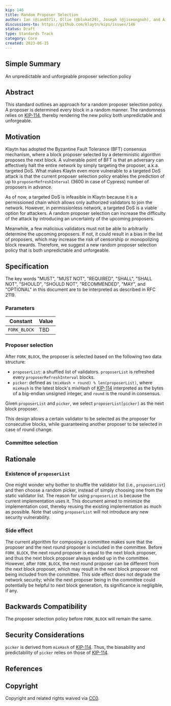 ```yaml
---
kip: 146
title: Random Proposer Selection
author: Ian (@ian0371), Ollie (@blukat29), Joseph (@jiseongnoh), and Aidan (@aidan-kwon)
discussions-to: https://github.com/klaytn/kips/issues/146
status: Draft
type: Standards Track
category: Core
created: 2023-06-15
---
```


## Simple Summary

An unpredictable and unforgeable proposer selection policy

## Abstract

This standard outlines an approach for a random proposer selection policy. A proposer is determined every block in a random manner. The randomness relies on [KIP-114](https://github.com/klaytn/kips/blob/main/KIPs/kip-114.md), thereby rendering the new policy both unpredictable and unforgeable.

## Motivation

Klaytn has adopted the Byzantine Fault Tolerance (BFT) consensus mechanism, where a block proposer selected by a deterministic algorithm proposes the next block. A vulnerable point of BFT is that an adversary can effectively halt the entire network by simply targeting the proposer, a.k.a. targeted DoS. What makes Klaytn even more vulnerable to a targeted DoS attack is that the current proposer selection policy enables the prediction of up to `proposerRefreshInterval` (3600 in case of Cypress) number of proposers in advance.

As of now, a targeted DoS is infeasible in Klaytn because it is a permissioned chain which allows only authorized validators to join the network. However, in permissionless network, a targeted DoS is a viable option for attackers. A random proposer selection can increase the difficulty of the attack by introducing an uncertainty of the upcoming proposers.

Meanwhile, a few malicious validators must not be able to arbitrarily determine the upcoming proposers. If not, it could result in a bias in the list of proposers, which may increase the risk of censorship or monopolizing block rewards. Therefore, we suggest a new random proposer selection policy that is both unpredictable and unforgeable.

## Specification

The key words "MUST", "MUST NOT", "REQUIRED", "SHALL", "SHALL NOT", "SHOULD", "SHOULD NOT", "RECOMMENDED", "MAY", and "OPTIONAL" in this document are to be interpreted as described in RFC 2119.

### Parameters

| Constant     | Value |
| ------------ | ----- |
| `FORK_BLOCK` | TBD   |

### Proposer selection

After `FORK_BLOCK`, the proposer is selected based on the following two data structure:

- `proposerList`: a shuffled list of validators. `proposerList` is refreshed every `proposerRefreshInterval` blocks.
- `picker`: defined as `(mixHash + round) % len(proposerList)`, where `mixHash` is the latest block's mixHash of [KIP-114](https://github.com/klaytn/kips/blob/main/KIPs/kip-114.md) interpreted as the bytes of a big-endian unsigned integer, and `round` is the round in consensus.

Given `proposerList` and `picker`, we select `proposerList[picker]` as the next block proposer.

This design allows a certain validator to be selected as the proposer for consecutive blocks, while guaranteeing another proposer to be selected in case of round change.

### Committee selection

## Rationale

### Existence of `proposerList`

One might wonder why bother to shuffle the validator list (i.e., `proposerList`) and then choose a random picker, instead of simply choosing one from the static validator list. The reason for using `proposerList` is because the current implementation uses it. This document aimed to minimize the implementation cost, thereby reusing the existing implementation as much as possible. Note that using `proposerList` will not introduce any new security vulnerability.

### Side effect

The current algorithm for composing a committee makes sure that the proposer and the next round proposer is included in the committee. Before `FORK_BLOCK`, the next round proposer is equal to the next block proposer, and thus the next block proposer always ended up in the committee. However, after `FORK_BLOCK`, the next round proposer can be different from the next block proposer, which may result in the next block proposer not being included from the committee. This side effect does not degrade the network security; while the next proposer being in the committee could potentially be helpful to next block generation, its significance is negligible, if any.

## Backwards Compatibility

The proposer selection policy before `FORK_BLOCK` will remain the same.

## Security Considerations

`picker` is derived from `mixHash` of [KIP-114](https://github.com/klaytn/kips/blob/main/KIPs/kip-114.md). Thus, the biasability and predictability of `picker` relies on those of [KIP-114](https://github.com/klaytn/kips/blob/main/KIPs/kip-114.md).

## References

## Copyright

Copyright and related rights waived via [CC0](https://creativecommons.org/publicdomain/zero/1.0/).
